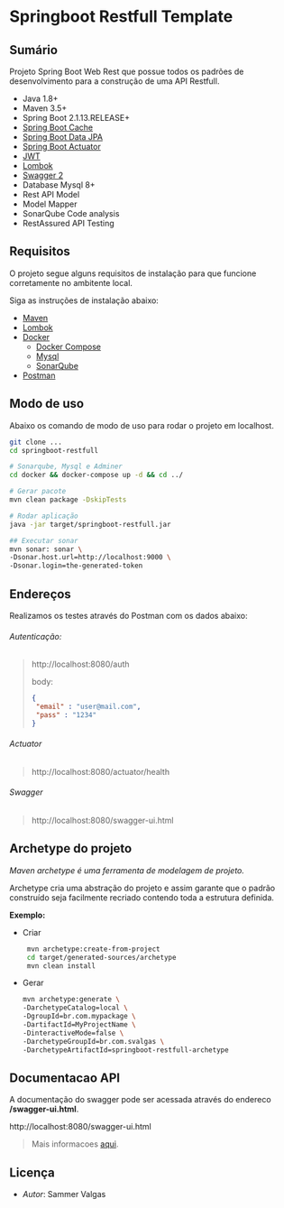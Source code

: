 # Springboot Restfull Template

## Sumário
Projeto Spring Boot Web Rest 
que possue todos os padrões de desenvolvimento
para a construção de uma API Restfull.

* Java 1.8+ 
* Maven 3.5+
* Spring Boot 2.1.13.RELEASE+
* [Spring Boot Cache](https://spring.io/guides/gs/caching/) 
* [Spring Boot Data JPA](https://docs.spring.io/spring-data/jpa/docs/2.1.17.RELEASE/reference/html/#_declaring_interfaces)
* [Spring Boot Actuator](https://docs.spring.io/spring-boot/docs/current/reference/html/production-ready-features.html#production-ready-endpoints)
* [JWT](src/main/java/br/com/samgit/configurations/security)
* [Lombok](https://projectlombok.org/features/Data)
* [Swagger 2](https://springfox.github.io/springfox/docs/current/#quick-start-guides)
* Database Mysql 8+
* Rest API Model
* Model Mapper
* SonarQube Code analysis
* RestAssured API Testing

## Requisitos

O projeto segue alguns requisitos de instalação para que 
funcione corretamente no ambitente local.

Siga as instruções de instalação abaixo:

* [Maven](https://maven.apache.org/install.html)
* [Lombok](https://projectlombok.org/setup/intellij)
* [Docker](https://docs.docker.com/get-docker/)
    * [Docker Compose](https://docs.docker.com/compose/install/)
    * [Mysql](docker/docker-compose.yml)
    * [SonarQube](docker/docker-compose.yml)
* [Postman](https://www.postman.com/downloads/)

## Modo de uso
Abaixo os comando de modo de uso para 
rodar o projeto em localhost.

```bash
git clone ...
cd springboot-restfull

# Sonarqube, Mysql e Adminer
cd docker && docker-compose up -d && cd ../

# Gerar pacote 
mvn clean package -DskipTests

# Rodar aplicação
java -jar target/springboot-restfull.jar

## Executar sonar
mvn sonar: sonar \
-Dsonar.host.url=http://localhost:9000 \
-Dsonar.login=the-generated-token
```

## Endereços
Realizamos os testes através do Postman com os dados abaixo:


###### Autenticação: 
>http://localhost:8080/auth 
> 
> body:
> ```json
> {
>  "email" : "user@mail.com",
>  "pass" : "1234"
> }
> ```

###### Actuator
> http://localhost:8080/actuator/health

###### Swagger
> http://localhost:8080/swagger-ui.html

## Archetype do projeto

_Maven archetype é uma ferramenta de modelagem de projeto._

Archetype cria uma abstração do projeto 
e assim garante que o padrão construído seja facilmente
recriado contendo toda a estrutura definida.
 
**Exemplo:**

* Criar
    ```bash
     mvn archetype:create-from-project
     cd target/generated-sources/archetype
     mvn clean install
     ```

* Gerar
    ```bash
    mvn archetype:generate \
    -DarchetypeCatalog=local \
    -DgroupId=br.com.mypackage \
    -DartifactId=MyProjectName \
    -DinteractiveMode=false \
    -DarchetypeGroupId=br.com.svalgas \
    -DarchetypeArtifactId=springboot-restfull-archetype
    
    ```

## Documentacao API
A documentação do swagger pode ser acessada através do endereco **/swagger-ui.html**.

http://localhost:8080/swagger-ui.html

> Mais informacoes [aqui](HELP.md).
## Licença
* _Autor_: Sammer Valgas


